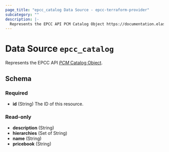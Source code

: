 ```yaml
---
page_title: "epcc_catalog Data Source - epcc-terraform-provider"
subcategory: ""
description: |-
  Represents the EPCC API PCM Catalog Object https://documentation.elasticpath.com/commerce-cloud/docs/api/pcm/catalogs/index.html#the-catalog-object.
---
```


# Data Source `epcc_catalog`

Represents the EPCC API [*PCM* Catalog Object](https://documentation.elasticpath.com/commerce-cloud/docs/api/pcm/catalogs/index.html#the-catalog-object).



## Schema

### Required

- **id** (String) The ID of this resource.

### Read-only

- **description** (String)
- **hierarchies** (Set of String)
- **name** (String)
- **pricebook** (String)


